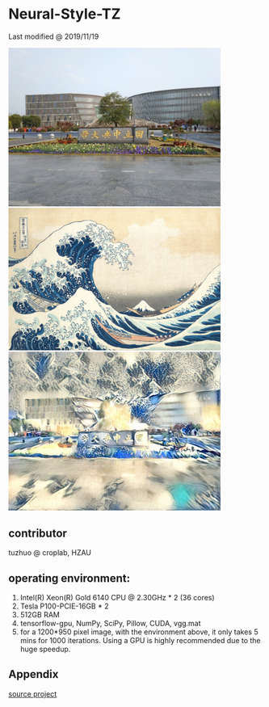 # Neural-Style-TZ

Last modified @ 2019/11/19

<img src="content/nju-1.jpg" width="420">
<img src="style/14.jpg" width="420">
<img src="result/result-nju-14.jpg" width="420">

## contributor
tuzhuo @ croplab, HZAU

## operating environment:
1. Intel(R) Xeon(R) Gold 6140 CPU @ 2.30GHz * 2 (36 cores)
2. Tesla P100-PCIE-16GB * 2
3. 512GB RAM
4. tensorflow-gpu, NumPy, SciPy, Pillow, CUDA, vgg.mat
5. for a 1200*950 pixel image, with the environment above, it only takes 5 mins for 1000 iterations. Using a GPU is highly recommended due to the huge speedup.

## Appendix
[source project](https://github.com/anishathalye/neural-style)
